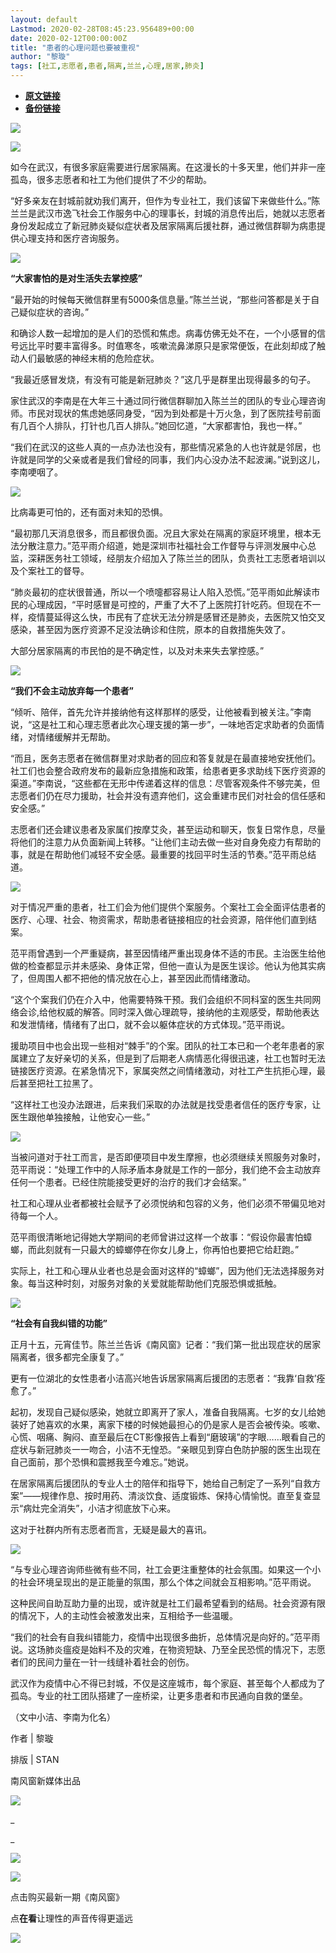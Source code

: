 ```yaml
---
layout: default
Lastmod: 2020-02-28T08:45:23.956489+00:00
date: 2020-02-12T00:00:00Z
title: "患者的心理问题也要被重视"
author: "黎璇"
tags: [社工,志愿者,患者,隔离,兰兰,心理,居家,肺炎]
---
```


* [**原文链接**](http://mp.weixin.qq.com/s?__biz=MjM5NjQzMzcxNA==&mid=2652010052&idx=2&sn=c6caca99f9f882159e231935186755be&chksm=bd0f8c198a78050f1213291784aa2a53112bd72ffca8ed80c66b2f0bfd3cc86d373207cc4ac2#rd)
* [**备份链接**](http://archive.is/RApZ5)


![](/images/post/647faf41e98a5217a2c073cb6591d3b6.jpg)

![](/images/post/2cf8f8595e836b40f246a742803b5d38.jpg)

如今在武汉，有很多家庭需要进行居家隔离。在这漫长的十多天里，他们并非一座孤岛，很多志愿者和社工为他们提供了不少的帮助。

“好多亲友在封城前就劝我们离开，但作为专业社工，我们该留下来做些什么。”陈兰兰是武汉市逸飞社会工作服务中心的理事长，封城的消息传出后，她就以志愿者身份发起成立了新冠肺炎疑似症状者及居家隔离后援社群，通过微信群聊为病患提供心理支持和医疗咨询服务。

![](/images/post/894c0fc51d189910772514740afa4ec3.jpg)

**“大家害怕的是对生活失去掌控感”**

“最开始的时候每天微信群里有5000条信息量。”陈兰兰说，“那些问答都是关于自己疑似症状的咨询。”

和确诊人数一起增加的是人们的恐慌和焦虑。病毒仿佛无处不在，一个小感冒的信号远比平时要丰富得多。时值寒冬，咳嗽流鼻涕原只是家常便饭，在此刻却成了触动人们最敏感的神经末梢的危险症状。

“我最近感冒发烧，有没有可能是新冠肺炎？”这几乎是群里出现得最多的句子。

家住武汉的李南是在大年三十通过同行微信群聊加入陈兰兰的团队的专业心理咨询师。市民对现状的焦虑她感同身受，“因为到处都是十万火急，到了医院挂号前面有几百个人排队，打针也几百人排队。”她回忆道，“大家都害怕，我也一样。”

“我们在武汉的这些人真的一点办法也没有，那些情况紧急的人也许就是邻居，也许就是同学的父亲或者是我们曾经的同事，我们内心没办法不起波澜。”说到这儿，李南哽咽了。

![](/images/post/d34896f419ee14a54463b9607678c7d6.jpg)

比病毒更可怕的，还有面对未知的恐惧。

“最初那几天消息很多，而且都很负面。况且大家处在隔离的家庭环境里，根本无法分散注意力。”范平雨介绍道，她是深圳市社福社会工作督导与评测发展中心总监，深耕医务社工领域，经朋友介绍加入了陈兰兰的团队，负责社工志愿者培训以及个案社工的督导。

“肺炎最初的症状很普通，所以一个喷嚏都容易让人陷入恐慌。”范平雨如此解读市民的心理成因，“平时感冒是可控的，严重了大不了上医院打针吃药。但现在不一样，疫情蔓延得这么快，市民有了症状无法分辨是感冒还是肺炎，去医院又怕交叉感染，甚至因为医疗资源不足没法确诊和住院，原本的自救措施失效了。

大部分居家隔离的市民怕的是不确定性，以及对未来失去掌控感。”

![](/images/post/2f55ca2fdc5661a956cd08ed0cecc869.jpg)

**“我们不会主动放弃每一个患者”**

“倾听、陪伴，首先允许并接纳他有这样那样的感受，让他被看到被关注。”李南说，“这是社工和心理志愿者此次心理支援的第一步”，一味地否定求助者的负面情绪，对情绪缓解并无帮助。

“而且，医务志愿者在微信群里对求助者的回应和答复就是在最直接地安抚他们。社工们也会整合政府发布的最新应急措施和政策，给患者更多求助线下医疗资源的渠道。”李南说，“这些都在无形中传递着这样的信息：尽管客观条件不够完美，但志愿者们仍在尽力援助，社会并没有遗弃他们，这会重建市民们对社会的信任感和安全感。”

志愿者们还会建议患者及家属们按摩艾灸，甚至运动和聊天，恢复日常作息，尽量将他们的注意力从负面新闻上转移。“让他们主动去做一些对自身免疫力有帮助的事，就是在帮助他们减轻不安全感。最重要的找回平时生活的节奏。”范平雨总结道。

![](/images/post/37d59e2e039cfae8c9bddaea1b2559f2.jpg)

对于情况严重的患者，社工们会为他们提供个案服务。个案社工会全面评估患者的医疗、心理、社会、物资需求，帮助患者链接相应的社会资源，陪伴他们直到结案。

范平雨曾遇到一个严重疑病，甚至因情绪严重出现身体不适的市民。主治医生给他做的检查都显示并未感染、身体正常，但他一直认为是医生误诊。他认为他其实病了，但周围人都不把他的情况放在心上，甚至因此而情绪激动。

“这个个案我们仍在介入中，他需要特殊干预。我们会组织不同科室的医生共同网络会诊,给他权威的解答。同时深入做心理疏导，接纳他的主观感受，帮助他表达和发泄情绪，情绪有了出口，就不会以躯体症状的方式体现。”范平雨说。

援助项目中也会出现一些相对“棘手”的个案。团队的社工本已和一个老年患者的家属建立了友好亲切的关系，但是到了后期老人病情恶化得很迅速，社工也暂时无法链接医疗资源。在紧急情况下，家属突然之间情绪激动，对社工产生抗拒心理，最后甚至把社工拉黑了。

“这样社工也没办法跟进，后来我们采取的办法就是找受患者信任的医疗专家，让医生跟他单独接触，让他安心一些。”

![](/images/post/b5cc89d44479770fdac55d3a9ce85b69.jpg)

当被问道对于社工而言，是否即便项目中发生摩擦，也必须继续关照服务对象时，范平雨说：“处理工作中的人际矛盾本身就是工作的一部分，我们绝不会主动放弃任何一个患者。已经住院能接受更好的治疗的我们才会结案。”

社工和心理从业者都被社会赋予了必须悦纳和包容的义务，他们必须不带偏见地对待每一个人。

范平雨很清晰地记得她大学期间的老师曾讲过这样一个故事：“假设你最害怕蟑螂，而此刻就有一只最大的蟑螂停在你女儿身上，你再怕也要把它给赶跑。”

实际上，社工和心理从业者也总是会面对这样的“蟑螂”，因为他们无法选择服务对象。每当这种时刻，对服务对象的关爱就能帮助他们克服恐惧或抵触。

![](/images/post/74bd1d747b9109ad84b2ad7805744a0d.jpg)

**“社会有自我纠错的功能”**

正月十五，元宵佳节。陈兰兰告诉《南风窗》记者：“我们第一批出现症状的居家隔离者，很多都完全康复了。”

更有一位湖北的女性患者小洁高兴地告诉居家隔离后援团的志愿者：“我靠‘自救’痊愈了。”

起初，发现自己疑似感染，她就立即离开了家人，准备自我隔离。七岁的女儿给她装好了她喜欢的水果，离家下楼的时候她最担心的仍是家人是否会被传染。咳嗽、心慌、咽痛、胸闷、直至最后在CT影像报告上看到“磨玻璃”的字眼……眼看自己的症状与新冠肺炎一一吻合，小洁不无惶恐。“亲眼见到穿白色防护服的医生出现在自己面前，那个恐惧和震撼我至今难忘。”她说。

在居家隔离后援团队的专业人士的陪伴和指导下，她给自己制定了一系列“自救方案”——规律作息、按时用药、清淡饮食、适度锻炼、保持心情愉悦。直至复查显示“病灶完全消失”，小洁才彻底放下心来。

这对于社群内所有志愿者而言，无疑是最大的喜讯。

![](/images/post/d0fdc7ae39bc8f89b58e56c9eaca3187.jpg)

“与专业心理咨询师些微有些不同，社工会更注重整体的社会氛围。如果这一个小的社会环境呈现出的是正能量的氛围，那么个体之间就会互相影响。”范平雨说。

这种民间自助互助力量的出现，或许就是社工们最希望看到的结局。社会资源有限的情况下，人的主动性会被激发出来，互相给予一些温暖。

“我们的社会有自我纠错能力，疫情中出现很多曲折，总体情况是向好的。”范平雨说。这场肺炎瘟疫是始料不及的灾难，在物资短缺、乃至全民恐慌的情况下，志愿者们的民间力量在一针一线缝补着社会的创伤。

武汉作为疫情中心不得已封城，不仅是这座城市，每个家庭、甚至每个人都成为了孤岛。专业的社工团队搭建了一座桥梁，让更多患者和市民通向自救的堡垒。

（文中小洁、李南为化名）

作者 | 黎璇

排版 | STAN

南风窗新媒体出品

![](/images/post/4752fe26c7f8a3fccdda1140a6505fed.jpg)

\_

\_

[![](/images/post/c3a48a524918fa8549b582be7890e8eb.jpg)](https://mp.weixin.qq.com/mp/homepage?__biz=MjM5NjQzMzcxNA==&hid=3&sn=23df601633830babb18ae4c8d682ed41&scene=18)

  

  

  

[![](/images/post/2d69efb7789583d16012c380e9c72be0.jpg)](https://open.weixin.qq.com/connect/oauth2/authorize?appid=wx55db64d265e84478&redirect_uri=https%3A%2F%2Ftrade.youzan.com%2Fcommon%2Fwxauth&response_type=code&scope=snsapi_base&state=https%3A%2F%2Fj.youzan.com%2FYyjvE9&component_appid=wx7cd6227fafe53336#wechat_redirect)

点击购买最新一期《南风窗》

点**在看**让理性的声音传得更遥远

![](/images/post/4ddff72847e8d9003ff6d9a4dcc3244e.jpg)


